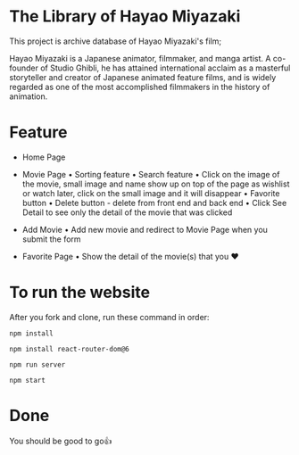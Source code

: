 # The Library of Hayao Miyazaki

This project is archive database of Hayao Miyazaki's film;

Hayao Miyazaki is a Japanese animator, filmmaker, and manga artist. A co-founder of Studio Ghibli, he has attained international acclaim as a masterful storyteller and creator of Japanese animated feature films, and is widely regarded as one of the most accomplished filmmakers in the history of animation.

# Feature

- Home Page 

- Movie Page 
    • Sorting feature
    • Search feature
    • Click on the image of the movie, small image and name show up on top of the page as wishlist or watch later, click on the small image and it will disappear
    • Favorite button
    • Delete button - delete from front end and back end
    • Click See Detail to see only the detail of the movie that was clicked
- Add Movie
    • Add new movie and redirect to Movie Page when you submit the form
- Favorite Page
    • Show the detail of the movie(s) that you ❤️

# To run the website 

After you fork and clone, run these command in order:

    npm install

    npm install react-router-dom@6

    npm run server

    npm start

# Done

You should be good to go👍
